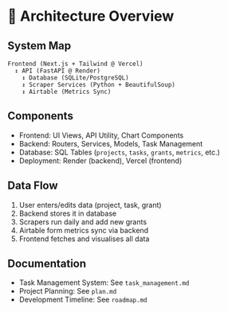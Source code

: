 # 🧱 Architecture Overview

## System Map

```
Frontend (Next.js + Tailwind @ Vercel)
  ↕ API (FastAPI @ Render)
    ↕ Database (SQLite/PostgreSQL)
    ↕ Scraper Services (Python + BeautifulSoup)
    ↕ Airtable (Metrics Sync)
```

## Components
- Frontend: UI Views, API Utility, Chart Components
- Backend: Routers, Services, Models, Task Management
- Database: SQL Tables (`projects`, `tasks`, `grants`, `metrics`, etc.)
- Deployment: Render (backend), Vercel (frontend)

## Data Flow
1. User enters/edits data (project, task, grant)
2. Backend stores it in database
3. Scrapers run daily and add new grants
4. Airtable form metrics sync via backend
5. Frontend fetches and visualises all data

## Documentation
- Task Management System: See `task_management.md`
- Project Planning: See `plan.md`
- Development Timeline: See `roadmap.md`
